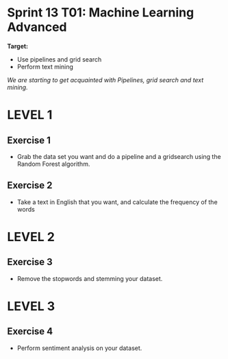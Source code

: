# Sprint 13 T01: Machine Learning Advanced

**Target:**
* Use pipelines and grid search
* Perform text mining

_We are starting to get acquainted with Pipelines, grid search and text mining._

# LEVEL 1

 ## Exercise 1
  - Grab the data set you want and do a pipeline and a gridsearch using the Random Forest algorithm.

 ## Exercise 2
 - Take a text in English that you want, and calculate the frequency of the words

# LEVEL 2
 
 ## Exercise 3
 - Remove the stopwords and stemming your dataset.
  
# LEVEL 3

## Exercise 4
 - Perform sentiment analysis on your dataset.

